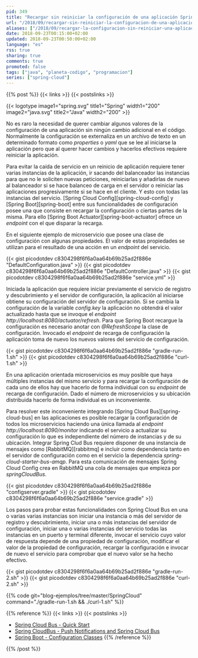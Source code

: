 ```yaml
---
pid: 349
title: "Recargar sin reiniciar la configuración de una aplicación Spring Boot con Spring Cloud Config"
url: "/2018/09/recargar-sin-reiniciar-la-configuracion-de-una-aplicacion-spring-boot-con-spring-cloud-config/"
aliases: ["/2018/09/recargar-la-configuracion-sin-reiniciar-una-aplicacion-spring-boot-con-spring-cloud-config/"]
date: 2018-09-23T00:15:00+02:00
updated: 2018-09-23T00:50:00+02:00
language: "es"
rss: true
sharing: true
comments: true
promoted: false
tags: ["java", "planeta-codigo", "programacion"]
series: ["spring-cloud"]
---
```


{{% post %}}
{{< links >}}
{{< postslinks >}}

{{< logotype image1="spring.svg" title1="Spring" width1="200" image2="java.svg" title2="Java" width2="200" >}}

No es raro la necesidad de querer cambiar algunos valores de la configuración de una aplicación sin ningún cambio adicional en el código. Normalmente la configuración se externaliza en un archivo de texto en un determinado formato como _properties_ o _yaml_ que se lee al iniciarse la aplicación pero que al querer hacer cambios y hacerlos efectivos requiere reiniciar la aplicación.

Para evitar la caída de servicio en un reinicio de aplicación requiere tener varias instancias de la aplicación, ir sacando del balanceador las instancias para que no le soliciten nuevas peticiones, reiniciarlas y añadirlas de nuevo al balanceador si se hace balanceo de carga en el servidor o reiniciar las aplicaciones progresivamente si se hace en el cliente. Y esto con todas las instancias del servicio. [Spring Cloud Config][spring-cloud-config] y [Spring Boot][spring-boot] entre sus funcionalidades de configuración posee una que consiste en recargar la configuración o ciertas partes de la misma. Para ello [Spring Boot Actuator][spring-boot-actuator] ofrece un _endpoint_ con el que disparar la recarga.

En el siguiente ejemplo de microservicio que posee una clase de configuración con algunas propiedades. El valor de estas propiedades se utilizan para el resultado de una acción en un _endpoint_ del servicio.


{{< gist picodotdev c8304298f6f6a0aa64b69b25ad2f886e "DefaultConfiguration.java" >}}
{{< gist picodotdev c8304298f6f6a0aa64b69b25ad2f886e "DefaultController.java" >}}
{{< gist picodotdev c8304298f6f6a0aa64b69b25ad2f886e "service.yml" >}}

Iniciada la aplicación que requiere iniciar previamente el servicio de registro y descubrimiento y el servidor de configuración, la aplicación al iniciarse obtiene su configuración del servidor de configuración. Si se cambia la configuración de la variable _config.key_ la aplicación no obtendrá el valor actualizado hasta que se invoque el _endpoint_ _http\://localhost:8080/actuator/refresh_. Para que Spring Boot recargue la configuración es necesario anotar con _@RefreshScope_ la clase de configuración. Invocado el _endpoint_ de recarga de configuración la aplicación toma de nuevo los nuevos valores del servicio de configuración.

{{< gist picodotdev c8304298f6f6a0aa64b69b25ad2f886e "gradle-run-1.sh" >}}
{{< gist picodotdev c8304298f6f6a0aa64b69b25ad2f886e "curl-1.sh" >}}

En una aplicación orientada microservicios es muy posible que haya múltiples instancias del mismo servicio y para recargar la configuración de cada uno de ellos hay que hacerlo de forma individual con su _endpoint_ de recarga de configuración. Dado el número de microservicios y su ubicación distribuida hacerlo de forma individual es un inconveniente.

Para resolver este inconveniente integrando [Spring Cloud Bus][spring-cloud-bus] en las aplicaciones es posible recargar la configuración de todos los microservicios haciendo una única llamada al _endpoint_ _http\://localhost:8090/monitor_ indicando el servicio a actualizar su configuración lo que es independiente del número de instancias y de su ubicación. Integrar Spring Clud Bus requiere disponer de una instancia de mensajes como [RabbitMQ][rabbitmq] e incluir como dependencia tanto en el servidor de configuración como en el servicio la dependencia _spring-cloud-starter-bus-amqp_. Para esta comunicación de mensajes Spring Cloud Config crea en RabbitMQ una cola de mensajes que empieza por _springCloudBus_. 

{{< gist picodotdev c8304298f6f6a0aa64b69b25ad2f886e "configserver.gradle" >}}
{{< gist picodotdev c8304298f6f6a0aa64b69b25ad2f886e "service.gradle" >}}

Los pasos para probar estas funcionalidades con Spring Cloud Bus en una o varias varias instancias son iniciar una instancia o más del servidor de registro y descubrimiento, iniciar una o más instancias del servidor de configuración, iniciar una o varias instancias del servicio todas las instancias en un puerto y terminal diferente, invocar el servicio cuyo valor de respuesta depende de una propiedad de configuración, modificar el valor de la propiedad de configuración, recargar la configuración e invocar de nuevo el servicio para comprobar que el nuevo valor se ha hecho efectivo.

{{< gist picodotdev c8304298f6f6a0aa64b69b25ad2f886e "gradle-run-2.sh" >}}
{{< gist picodotdev c8304298f6f6a0aa64b69b25ad2f886e "curl-2.sh" >}}

{{% code git="blog-ejemplos/tree/master/SpringCloud" command="./gradle-run-1.sh && ./curl-1.sh" %}}

{{% reference %}}
{{< links >}}
{{< postslinks >}}
* [Spring Cloud Bus - Quick Start](http://cloud.spring.io/spring-cloud-static/spring-cloud-bus/2.0.0.RELEASE/single/spring-cloud-bus.html#_quick_start)
* [Spring CloudBus - Push Notifications and Spring Cloud Bus](http://cloud.spring.io/spring-cloud-static/spring-cloud-config/2.0.1.RELEASE/single/spring-cloud-config.html#_push_notifications_and_spring_cloud_bus)
* [Spring Boot - Configuration Classes](https://docs.spring.io/spring-boot/docs/current/reference/html/using-boot-configuration-classes.html)
{{% /reference %}}

{{% /post %}}

